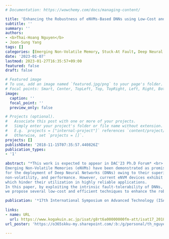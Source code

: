 ```yaml
---
# Documentation: https://wowchemy.com/docs/managing-content/

title: 'Enhancing the Robustness of eNVMs-Based DNNs using Low-Cost and Efficient Hardware'
subtitle: ''
summary: ''
authors:
- <b>Thai-Hoang Nguyen</b>
- Joon-Sung Yang
tags: []
categories: [Emerging Non-Volatile Memory, Stuck-At Fault, Deep Neural Network]
date: '2023-01-07'
lastmod: 2023-01-27T16:35:57+09:00
featured: false
draft: false

# Featured image
# To use, add an image named `featured.jpg/png` to your page's folder.
# Focal points: Smart, Center, TopLeft, Top, TopRight, Left, Right, BottomLeft, Bottom, BottomRight.
image:
  caption: ''
  focal_point: ''
  preview_only: false

# Projects (optional).
#   Associate this post with one or more of your projects.
#   Simply enter your project's folder or file name without extension.
#   E.g. `projects = ["internal-project"]` references `content/project/deep-learning/index.md`.
#   Otherwise, set `projects = []`.
projects: []
publishDate: '2018-11-15T07:35:57.440826Z'
publication_types:
- '1'
 
abstract: "*This work is expected to appear in DAC'23 Ph.D Forum* <br>
Emerging Non-Volatile Memories (eNVMs) have been demonstrated as promising candidates
for the deployment of Deep Neural Networks (DNNs) owing to their superior scalability,
non-volatility, and performance. However, current eNVM devices exhibit various non-idealities,
which hinder their utilization in highly reliable applications.
In this paper, by exploiting the intrinsic fault-tolerability of DNNs,
we propose several low-cost and efficient techniques to enhance the robustness of eNVMs-based DNNs."

publication: '*17th International Symposium on Advanced Technology (ISAT-17)*'
  
links:
- name: URL
  url: https://www.kogakuin.ac.jp/isat/g8rt6a00000000fm-att/isat17_2018.pdf
url_poster: 'https://o365skku-my.sharepoint.com/:b:/g/personal/th_nguyen_o365_skku_edu/EUOu9a7i5SdPol7YlvDBbhMBdnXChhFVfP54T1L8Jt0QaA?e=ftmlJU'

---
```

